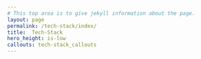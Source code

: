 ```yaml
---
# This top area is to give jekyll information about the page.
layout: page
permalink: /tech-stack/index/
title:  Tech-Stack
hero_height: is-low
callouts: tech-stack_callouts
---
```


[comment]: <> (1. Manage inter-device-communication withÄ [MQTT]&#40;mqtt.md&#41;)

[comment]: <> (2. Programming [Features]&#40;../features/index.md&#41; with [node-red]&#40;node-red.md&#41;)

[comment]: <> (3. Connecting to WI-FI with [Comitup]&#40;comitup.md&#41;)

[comment]: <> (4. Wake-word-detection with [MyCroft-Precise]&#40;mycroft.md&#41;)

[comment]: <> (5. Speech to text with [Kaldi]&#40;kaldi.md&#41;)

[comment]: <> (6. Intent recognition with [FuzzyWuzzy]&#40;fuzzywuzzy.md&#41;)

[comment]: <> (7. Text to speech with [MaryTTS]&#40;marytts.md&#41;)

[comment]: <> (8. Dialogue management with [HermesMQTT]&#40;hermesmqtt.md&#41;)